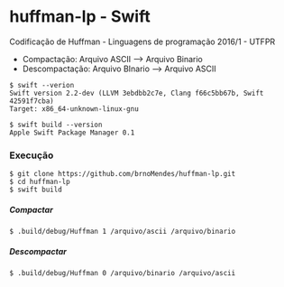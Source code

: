 # huffman-lp - Swift
Codificação de Huffman - Linguagens de programação 2016/1 - UTFPR

* Compactação: Arquivo ASCII --> Arquivo Binario
* Descompactação: Arquivo BInario --> Arquivo ASCII

```
$ swift --verion
Swift version 2.2-dev (LLVM 3ebdbb2c7e, Clang f66c5bb67b, Swift 42591f7cba)
Target: x86_64-unknown-linux-gnu

$ swift build --version
Apple Swift Package Manager 0.1
```

### Execução
```
$ git clone https://github.com/brnoMendes/huffman-lp.git
$ cd huffman-lp
$ swift build
```
##### Compactar
```
$ .build/debug/Huffman 1 /arquivo/ascii /arquivo/binario
```
##### Descompactar
```
$ .build/debug/Huffman 0 /arquivo/binario /arquivo/ascii
```
